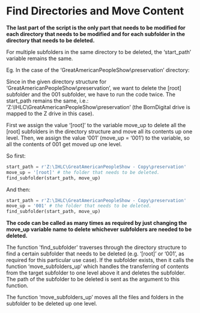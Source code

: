 # Find Directories and Move Content

**The last part of the script is the only part that needs to be modified for each directory that needs to be modified and for each subfolder in the directory that needs to be deleted.**

For multiple subfolders in the same directory to be deleted, the ‘start_path’ variable remains the same.

Eg. In the case of the ‘GreatAmericanPeopleShow\preservation’ directory:

Since in the given directory structure for ‘GreatAmericanPeopleShow\preservation’, we want to delete the \[root] subfolder and the 001 subfolder, we have to run the code twice. The start_path remains the same, i.e.: ‘Z:\IHLC\GreatAmericanPeopleShow\preservation’ (the BornDigital drive is mapped to the Z drive in this case). 

First we assign the value ‘\[root]’ to the variable move_up to delete all the \[root] subfolders in the directory structure and move all its contents up one level. Then, we assign the value ‘001’ (move_up = ‘001’) to the variable, so all the contents of 001 get moved up one level.

So first:

```python
start_path = r'Z:\IHLC\GreatAmericanPeopleShow - Copy\preservation' 
move_up = '[root]' # the folder that needs to be deleted. 
find_subfolder(start_path, move_up)
```

And then:

```python
start_path = r'Z:\IHLC\GreatAmericanPeopleShow - Copy\preservation' 
move_up = '001' # the folder that needs to be deleted. 
find_subfolder(start_path, move_up)
```

**The code can be called as many times as required by just changing the move_up variable name to delete whichever subfolders are needed to be deleted.**

The function 'find_subfolder' traverses through the directory structure to find a certain subfolder that needs to be deleted (e.g. ‘\[root]’ or ‘001’, as required for this particular use case). If the subfolder exists, then it calls the function ‘move_subfolders_up’ which handles the transferring of contents from the target subfolder to one level above it and deletes the subfolder. The path of the subfolder to be deleted is sent as the argument to this function. 

The function ‘move_subfolders_up’ moves all the files and folders in the subfolder to be deleted up one level.
